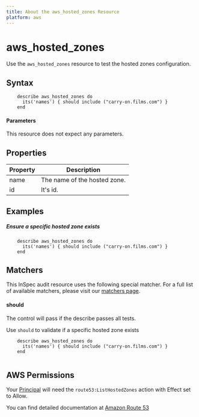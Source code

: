 ```yaml
---
title: About the aws_hosted_zones Resource
platform: aws
---
```


# aws\_hosted\_zones

Use the `aws_hosted_zones` resource to test the hosted zones configuration.

## Syntax
````
    describe aws_hosted_zones do
      its('names') { should include ("carry-on.films.com") }
    end
````    
#### Parameters

This resource does not expect any parameters.


## Properties

|Property              | Description|
| ---                  | --- |
|name                  | The name of the hosted zone. |
|id                    | It's id. |

## Examples


##### Ensure a specific hosted zone exists
````
    describe aws_hosted_zones do
      its('names') { should include ("carry-on.films.com") }
    end
````

## Matchers

This InSpec audit resource uses the following special matcher. For a full list of available matchers, please visit our [matchers page](https://www.inspec.io/docs/reference/matchers/).

#### should

The control will pass if the describe passes all tests.

Use `should` to validate if a specific hosted zone exists

````
    describe aws_hosted_zones do
      its('names') { should include ("carry-on.films.com") }
    end
    
````

## AWS Permissions

Your [Principal](https://docs.aws.amazon.com/IAM/latest/UserGuide/intro-structure.html#intro-structure-principal) will need the `route53:ListHostedZones` action with Effect set to Allow.

You can find detailed documentation at [Amazon Route 53](https://docs.aws.amazon.com/Route53/latest/DeveloperGuide/r53-api-permissions-ref.html)

